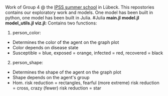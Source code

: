 Work of Group 4 @ the [IPSS summer school](https://summerschool.infodemics.info/) in Lübeck. This repostories contains our exploratory work and models. One model has been built in python, one model has been built in Julia.
#Julia
**main.jl**
**model.jl** 
**model_utils.jl**
**viz.jl:** Contains two functions:
1. person_color:
- Determines the color of the agent on the graph plot
- Color depends on disease state
- Susceptible = blue, exposed = orange, infected = red, recovered = black
2. person_shape:
- Determines the shape of the agent on the graph plot
- Shape depends on the agent's group
- Hom. risk reduction = rectangles, fearful (more extreme) risk reduction = cross, crazy (fewer) risk reduction = star
